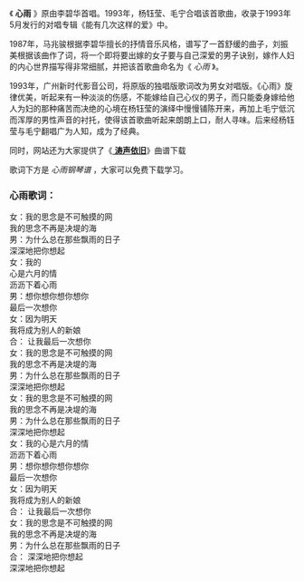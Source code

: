 

《 **心雨** 》原由李碧华首唱。1993年，杨钰莹、毛宁合唱该首歌曲，收录于1993年5月发行的对唱专辑《能有几次这样的爱》中。

1987年，马兆骏根据李碧华擅长的抒情音乐风格，谱写了一首舒缓的曲子，刘振美根据该曲作了词，将一个即将要出嫁的女子要与自己深爱的男子诀别，嫁作人妇的内心世界描写得非常细腻，并把该首歌曲命名为《
_心雨_ 》。

1993年，广州新时代影音公司，将原版的独唱版歌词改为男女对唱版。《心雨》旋律优美，听起来有一种淡淡的伤感，不能嫁给自己心仪的男子，而只能委身嫁给他人为妇的那种痛苦而决绝的心境在杨钰莹的演绎中慢慢铺陈开来，再加上毛宁低沉而浑厚的男性声音的衬托，使得该首歌曲听起来朗朗上口，耐人寻味。后来经杨钰莹与毛宁翻唱广为人知，成为了经典。

同时，网站还为大家提供了《[ **涛声依旧**](Music-2077-涛声依旧-毛宁.html "涛声依旧")》曲谱下载

歌词下方是 _心雨钢琴谱_ ，大家可以免费下载学习。

### 心雨歌词：

女：我的思念是不可触摸的网  
我的思念不再是决堤的海  
男：为什么总在那些飘雨的日子  
深深地把你想起  
女：我的  
心是六月的情  
沥沥下着心雨  
男：想你想你想你想你  
最后一次想你  
女：因为明天  
我将成为别人的新娘  
合： 让我最后一次想你  
女：我的思念是不可触摸的网  
我的思念不再是决堤的海  
男：为什么总在那些飘雨的日子  
深深地把你想起  
女：我的思念是不可触摸的网  
我的思念不再是决堤的海  
男：为什么总在那些飘雨的日子  
深深地把你想起  
女：我的心是六月的情  
沥沥下着心雨  
男：想你想你想你想你  
最后一次想你  
女：因为明天  
我将成为别人的新娘  
合： 让我最后一次想你  
女：我的思念是不可触摸的网  
我的思念不再是决堤的海  
男：为什么总在那些飘雨的日子  
合： 深深地把你想起  
深深地把你想起

